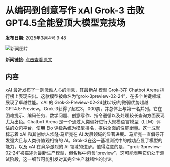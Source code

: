 # 从编码到创意写作 xAI Grok-3 击败 GPT4.5全能登顶大模型竞技场

**发布日期**: 2025年3月4号 9:48

![新闻图片](https://pic.chinaz.com/picmap/thumb/202311060852081809_0.jpg)

**新闻链接**: [点击查看原文](https://www.aibase.com/zh/news/15907)

## 内容

xAI 最近发布了一则激动人心的消息，其最新AI 模型 Grok-3在 Chatbot Arena 排行榜上表现突出。这款模型被命名为“grok-3preview-02-24”，在多个关键领域展现了卓越性能。xAI 的 Grok-3-Preview-02-24就以1分的微弱优势超越 GPT4.5-Preview。Grok-3获得了超过3，000票，并总体上与第一名并列。它在困难提示、编码任务、数学问题、创意写作、指令遵循以及处理较长查询方面表现尤为出色。Chatbot Arena 是一个通过人类偏好进行大规模语言模型（LLM）评估的众包平台，使用 Elo 评级系统为模型排名，提供全面的性能衡量。这一成就标志着 xAI 和其创始人埃隆·马斯克在 AI 发展领域的显著进展。马斯克一直倡导开发强大且与人类价值观相符的 AI。Grok-3在这一基准测试中的成功凸显了模型的能力，以及 xAI 在竞争激烈的 AI 领域的进步。值得注意的是，“grok-3preview-02-24”被描述为最新生产模型，但名称中包含“preview”，这可能表明它仍处于测试阶段，这一细节可能引发对其完全生产就绪性的讨论。
